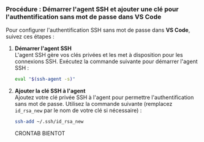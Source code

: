 ### Procédure : Démarrer l'agent SSH et ajouter une clé pour l'authentification sans mot de passe dans VS Code

Pour configurer l'authentification SSH sans mot de passe dans **VS Code**, suivez ces étapes :

1. **Démarrer l'agent SSH**  
   L'agent SSH gère vos clés privées et les met à disposition pour les connexions SSH. Exécutez la commande suivante pour démarrer l'agent SSH :

   ```bash
   eval "$(ssh-agent -s)"
   ```

2. **Ajouter la clé SSH à l'agent**  
   Ajoutez votre clé privée SSH à l'agent pour permettre l'authentification sans mot de passe. Utilisez la commande suivante (remplacez `id_rsa_new` par le nom de votre clé si nécessaire) :

   ```bash
   ssh-add ~/.ssh/id_rsa_new
   ```

   CRONTAB BIENTOT 
